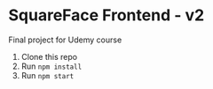 # SquareFace Frontend - v2
Final project for Udemy course

1. Clone this repo
2. Run `npm install`
3. Run `npm start`
